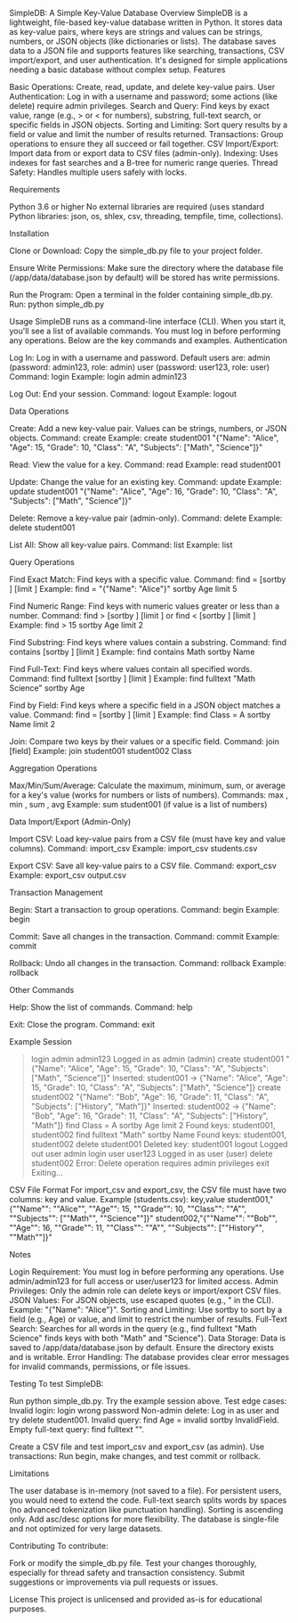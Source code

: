 SimpleDB: A Simple Key-Value Database
Overview
SimpleDB is a lightweight, file-based key-value database written in Python. It stores data as key-value pairs, where keys are strings and values can be strings, numbers, or JSON objects (like dictionaries or lists). The database saves data to a JSON file and supports features like searching, transactions, CSV import/export, and user authentication. It's designed for simple applications needing a basic database without complex setup.
Features

Basic Operations: Create, read, update, and delete key-value pairs.
User Authentication: Log in with a username and password; some actions (like delete) require admin privileges.
Search and Query: Find keys by exact value, range (e.g., > or < for numbers), substring, full-text search, or specific fields in JSON objects.
Sorting and Limiting: Sort query results by a field or value and limit the number of results returned.
Transactions: Group operations to ensure they all succeed or fail together.
CSV Import/Export: Import data from or export data to CSV files (admin-only).
Indexing: Uses indexes for fast searches and a B-tree for numeric range queries.
Thread Safety: Handles multiple users safely with locks.

Requirements

Python 3.6 or higher
No external libraries are required (uses standard Python libraries: json, os, shlex, csv, threading, tempfile, time, collections).

Installation

Clone or Download:
Copy the simple_db.py file to your project folder.


Ensure Write Permissions:
Make sure the directory where the database file (/app/data/database.json by default) will be stored has write permissions.


Run the Program:
Open a terminal in the folder containing simple_db.py.
Run: python simple_db.py



Usage
SimpleDB runs as a command-line interface (CLI). When you start it, you'll see a list of available commands. You must log in before performing any operations. Below are the key commands and examples.
Authentication

Log In: Log in with a username and password. Default users are:
admin (password: admin123, role: admin)
user (password: user123, role: user)
Command: login <username> <password>
Example: login admin admin123


Log Out: End your session.
Command: logout
Example: logout



Data Operations

Create: Add a new key-value pair. Values can be strings, numbers, or JSON objects.
Command: create <key> <value>
Example: create student001 "{\"Name\": \"Alice\", \"Age\": 15, \"Grade\": 10, \"Class\": \"A\", \"Subjects\": [\"Math\", \"Science\"]}"


Read: View the value for a key.
Command: read <key>
Example: read student001


Update: Change the value for an existing key.
Command: update <key> <value>
Example: update student001 "{\"Name\": \"Alice\", \"Age\": 16, \"Grade\": 10, \"Class\": \"A\", \"Subjects\": [\"Math\", \"Science\"]}"


Delete: Remove a key-value pair (admin-only).
Command: delete <key>
Example: delete student001


List All: Show all key-value pairs.
Command: list
Example: list



Query Operations

Find Exact Match: Find keys with a specific value.
Command: find = <value> [sortby <field>] [limit <n>]
Example: find = "{\"Name\": \"Alice\"}" sortby Age limit 5


Find Numeric Range: Find keys with numeric values greater or less than a number.
Command: find > <value> [sortby <field>] [limit <n>] or find < <value> [sortby <field>] [limit <n>]
Example: find > 15 sortby Age limit 2


Find Substring: Find keys where values contain a substring.
Command: find contains <value> [sortby <field>] [limit <n>]
Example: find contains Math sortby Name


Find Full-Text: Find keys where values contain all specified words.
Command: find fulltext <value> [sortby <field>] [limit <n>]
Example: find fulltext "Math Science" sortby Age


Find by Field: Find keys where a specific field in a JSON object matches a value.
Command: find <field> = <value> [sortby <field>] [limit <n>]
Example: find Class = A sortby Name limit 2


Join: Compare two keys by their values or a specific field.
Command: join <key1> <key2> [field]
Example: join student001 student002 Class



Aggregation Operations

Max/Min/Sum/Average: Calculate the maximum, minimum, sum, or average for a key's value (works for numbers or lists of numbers).
Commands: max <key>, min <key>, sum <key>, avg <key>
Example: sum student001 (if value is a list of numbers)



Data Import/Export (Admin-Only)

Import CSV: Load key-value pairs from a CSV file (must have key and value columns).
Command: import_csv <file>
Example: import_csv students.csv


Export CSV: Save all key-value pairs to a CSV file.
Command: export_csv <file>
Example: export_csv output.csv



Transaction Management

Begin: Start a transaction to group operations.
Command: begin
Example: begin


Commit: Save all changes in the transaction.
Command: commit
Example: commit


Rollback: Undo all changes in the transaction.
Command: rollback
Example: rollback



Other Commands

Help: Show the list of commands.
Command: help


Exit: Close the program.
Command: exit



Example Session
> login admin admin123
Logged in as admin (admin)
> create student001 "{\"Name\": \"Alice\", \"Age\": 15, \"Grade\": 10, \"Class\": \"A\", \"Subjects\": [\"Math\", \"Science\"]}"
Inserted: student001 -> {"Name": "Alice", "Age": 15, "Grade": 10, "Class": "A", "Subjects": ["Math", "Science"]}
> create student002 "{\"Name\": \"Bob\", \"Age\": 16, \"Grade\": 11, \"Class\": \"A\", \"Subjects\": [\"History\", \"Math\"]}"
Inserted: student002 -> {"Name": "Bob", "Age": 16, "Grade": 11, "Class": "A", "Subjects": ["History", "Math"]}
> find Class = A sortby Age limit 2
Found keys: student001, student002
> find fulltext "Math" sortby Name
Found keys: student001, student002
> delete student001
Deleted key: student001
> logout
Logged out user admin
> login user user123
Logged in as user (user)
> delete student002
Error: Delete operation requires admin privileges
> exit
Exiting...

CSV File Format
For import_csv and export_csv, the CSV file must have two columns: key and value. Example (students.csv):
key,value
student001,"{""Name"": ""Alice"", ""Age"": 15, ""Grade"": 10, ""Class"": ""A"", ""Subjects"": [""Math"", ""Science""]}"
student002,"{""Name"": ""Bob"", ""Age"": 16, ""Grade"": 11, ""Class"": ""A"", ""Subjects"": [""History"", ""Math""]}"

Notes

Login Requirement: You must log in before performing any operations. Use admin/admin123 for full access or user/user123 for limited access.
Admin Privileges: Only the admin role can delete keys or import/export CSV files.
JSON Values: For JSON objects, use escaped quotes (e.g., \" in the CLI). Example: "{\"Name\": \"Alice\"}".
Sorting and Limiting: Use sortby <field> to sort by a field (e.g., Age) or value, and limit <n> to restrict the number of results.
Full-Text Search: Searches for all words in the query (e.g., find fulltext "Math Science" finds keys with both "Math" and "Science").
Data Storage: Data is saved to /app/data/database.json by default. Ensure the directory exists and is writable.
Error Handling: The database provides clear error messages for invalid commands, permissions, or file issues.

Testing
To test SimpleDB:

Run python simple_db.py.
Try the example session above.
Test edge cases:
Invalid login: login wrong password
Non-admin delete: Log in as user and try delete student001.
Invalid query: find Age = invalid sortby InvalidField.
Empty full-text query: find fulltext "".


Create a CSV file and test import_csv and export_csv (as admin).
Use transactions: Run begin, make changes, and test commit or rollback.

Limitations

The user database is in-memory (not saved to a file). For persistent users, you would need to extend the code.
Full-text search splits words by spaces (no advanced tokenization like punctuation handling).
Sorting is ascending only. Add asc/desc options for more flexibility.
The database is single-file and not optimized for very large datasets.

Contributing
To contribute:

Fork or modify the simple_db.py file.
Test your changes thoroughly, especially for thread safety and transaction consistency.
Submit suggestions or improvements via pull requests or issues.

License
This project is unlicensed and provided as-is for educational purposes.
